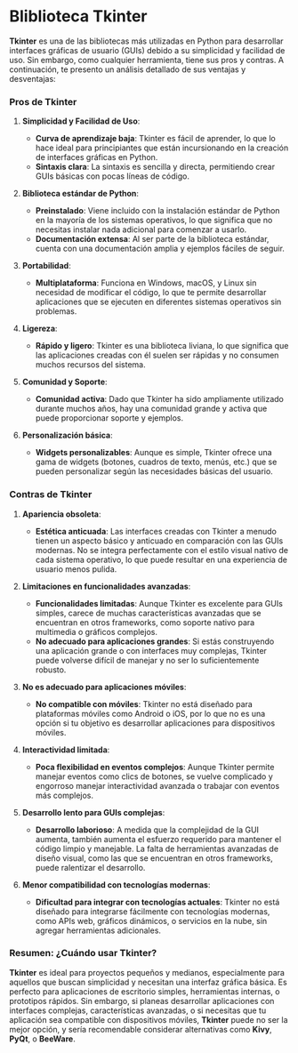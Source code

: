 # Bliblioteca Tkinter

**Tkinter** es una de las bibliotecas más utilizadas en Python para desarrollar interfaces gráficas de usuario (GUIs) debido a su simplicidad y facilidad de uso. Sin embargo, como cualquier herramienta, tiene sus pros y contras. A continuación, te presento un análisis detallado de sus ventajas y desventajas:

### **Pros de Tkinter**

1. **Simplicidad y Facilidad de Uso**:
   - **Curva de aprendizaje baja**: Tkinter es fácil de aprender, lo que lo hace ideal para principiantes que están incursionando en la creación de interfaces gráficas en Python.
   - **Sintaxis clara**: La sintaxis es sencilla y directa, permitiendo crear GUIs básicas con pocas líneas de código.

2. **Biblioteca estándar de Python**:
   - **Preinstalado**: Viene incluido con la instalación estándar de Python en la mayoría de los sistemas operativos, lo que significa que no necesitas instalar nada adicional para comenzar a usarlo.
   - **Documentación extensa**: Al ser parte de la biblioteca estándar, cuenta con una documentación amplia y ejemplos fáciles de seguir.

3. **Portabilidad**:
   - **Multiplataforma**: Funciona en Windows, macOS, y Linux sin necesidad de modificar el código, lo que te permite desarrollar aplicaciones que se ejecuten en diferentes sistemas operativos sin problemas.

4. **Ligereza**:
   - **Rápido y ligero**: Tkinter es una biblioteca liviana, lo que significa que las aplicaciones creadas con él suelen ser rápidas y no consumen muchos recursos del sistema.

5. **Comunidad y Soporte**:
   - **Comunidad activa**: Dado que Tkinter ha sido ampliamente utilizado durante muchos años, hay una comunidad grande y activa que puede proporcionar soporte y ejemplos.

6. **Personalización básica**:
   - **Widgets personalizables**: Aunque es simple, Tkinter ofrece una gama de widgets (botones, cuadros de texto, menús, etc.) que se pueden personalizar según las necesidades básicas del usuario.

### **Contras de Tkinter**

1. **Apariencia obsoleta**:
   - **Estética anticuada**: Las interfaces creadas con Tkinter a menudo tienen un aspecto básico y anticuado en comparación con las GUIs modernas. No se integra perfectamente con el estilo visual nativo de cada sistema operativo, lo que puede resultar en una experiencia de usuario menos pulida.

2. **Limitaciones en funcionalidades avanzadas**:
   - **Funcionalidades limitadas**: Aunque Tkinter es excelente para GUIs simples, carece de muchas características avanzadas que se encuentran en otros frameworks, como soporte nativo para multimedia o gráficos complejos.
   - **No adecuado para aplicaciones grandes**: Si estás construyendo una aplicación grande o con interfaces muy complejas, Tkinter puede volverse difícil de manejar y no ser lo suficientemente robusto.

3. **No es adecuado para aplicaciones móviles**:
   - **No compatible con móviles**: Tkinter no está diseñado para plataformas móviles como Android o iOS, por lo que no es una opción si tu objetivo es desarrollar aplicaciones para dispositivos móviles.

4. **Interactividad limitada**:
   - **Poca flexibilidad en eventos complejos**: Aunque Tkinter permite manejar eventos como clics de botones, se vuelve complicado y engorroso manejar interactividad avanzada o trabajar con eventos más complejos.
   
5. **Desarrollo lento para GUIs complejas**:
   - **Desarrollo laborioso**: A medida que la complejidad de la GUI aumenta, también aumenta el esfuerzo requerido para mantener el código limpio y manejable. La falta de herramientas avanzadas de diseño visual, como las que se encuentran en otros frameworks, puede ralentizar el desarrollo.

6. **Menor compatibilidad con tecnologías modernas**:
   - **Dificultad para integrar con tecnologías actuales**: Tkinter no está diseñado para integrarse fácilmente con tecnologías modernas, como APIs web, gráficos dinámicos, o servicios en la nube, sin agregar herramientas adicionales.

### Resumen: ¿Cuándo usar Tkinter?

**Tkinter** es ideal para proyectos pequeños y medianos, especialmente para aquellos que buscan simplicidad y necesitan una interfaz gráfica básica. Es perfecto para aplicaciones de escritorio simples, herramientas internas, o prototipos rápidos. Sin embargo, si planeas desarrollar aplicaciones con interfaces complejas, características avanzadas, o si necesitas que tu aplicación sea compatible con dispositivos móviles, **Tkinter** puede no ser la mejor opción, y sería recomendable considerar alternativas como **Kivy**, **PyQt**, o **BeeWare**.